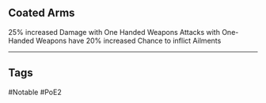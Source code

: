 ## Coated Arms
25% increased Damage with One Handed Weapons
Attacks with One-Handed Weapons have 20% increased Chance to inflict Ailments

---
## Tags
#Notable
#PoE2
